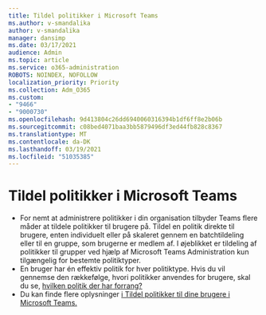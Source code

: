 ```yaml
---
title: Tildel politikker i Microsoft Teams
ms.author: v-smandalika
author: v-smandalika
manager: dansimp
ms.date: 03/17/2021
audience: Admin
ms.topic: article
ms.service: o365-administration
ROBOTS: NOINDEX, NOFOLLOW
localization_priority: Priority
ms.collection: Adm_O365
ms.custom:
- "9466"
- "9000730"
ms.openlocfilehash: 9d413804c26dd6940060316394b1df6ff8e2b06b
ms.sourcegitcommit: c08bed4071baa3bb5879496df3ed44fb828c8367
ms.translationtype: MT
ms.contentlocale: da-DK
ms.lasthandoff: 03/19/2021
ms.locfileid: "51035385"
---
```

# <a name="assign-policies-in-microsoft-teams"></a>Tildel politikker i Microsoft Teams

- For nemt at administrere politikker i din organisation tilbyder Teams flere måder at tildele politikker til brugere på. Tildel en politik direkte til brugere, enten individuelt eller på skaleret gennem en batchtildeling eller til en gruppe, som brugerne er medlem af.  I øjeblikket er tildeling af politikker til grupper ved hjælp af Microsoft Teams Administration kun tilgængelig for bestemte politiktyper. 
- En bruger har én effektiv politik for hver politiktype. Hvis du vil gennemse den rækkefølge, hvori politikker anvendes for brugere, skal du se, [hvilken politik der har forrang?](https://docs.microsoft.com/microsoftteams/assign-policies#which-policy-takes-precedence)
- Du kan finde flere oplysninger [i Tildel politikker til dine brugere i Microsoft Teams.](https://docs.microsoft.com/microsoftteams/assign-policies)